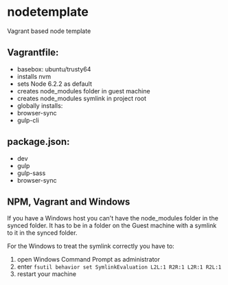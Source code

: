 # nodetemplate

Vagrant based node template

## Vagrantfile:

* basebox: ubuntu/trusty64
* installs nvm
* sets Node 6.2.2 as default
* creates node_modules folder in guest machine
* creates node_modules symlink in project root
* globally installs:
 * browser-sync
 * gulp-cli

## package.json:

* dev
 * gulp
 * gulp-sass
 * browser-sync

## NPM, Vagrant and Windows

If you have a Windows host you can't have the node_modules folder in the synced folder. It has to be in a folder on the Guest machine with a symlink to it in the synced folder.

For the Windows to treat the symlink correctly you have to:

1. open Windows Command Prompt as administrator
1. enter `fsutil behavior set SymlinkEvaluation L2L:1 R2R:1 L2R:1 R2L:1`
1. restart your machine